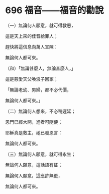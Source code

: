 # 696 福音——福音的勸說

（一）無論何人願意，就可得救恩，

這是天上來的佳音給罪人；

趕快將這信息向萬人宣陳：

無論何人都可來。

（和）「無論甚麼人，無論甚麼人，」

這是慈愛天父喚浪子回家；

「無論老幼、男婦，都不必代價，

無論何人都可來。」

（二）無論何人想來，不必稍遲延；

恩門已經大開，進者可隨便；

耶穌真是救主，祂已發恩言：

無論何人都可來。

（三）無論何人願意，就可得永生；

無論何人願意，這話語有征；

無論何人願意，這應許無更，

無論何人都可來。

